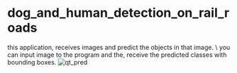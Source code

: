 # dog_and_human_detection_on_rail_roads
this application, receives images and predict the objects in that image.
\\
you can input image to the program and the, receive the predicted classes with bounding boxes.
![qt_pred](https://github.com/ApolloNegar/dog_and_human_detection_on_rail_roads/assets/45707627/b2b34ef5-2746-4747-b4d6-10e74a0ef960)
